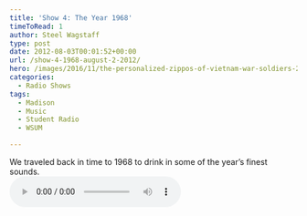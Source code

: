 ```yaml
---
title: 'Show 4: The Year 1968'
timeToRead: 1 
author: Steel Wagstaff
type: post
date: 2012-08-03T00:01:52+00:00
url: /show-4-1968-august-2-2012/
hero: /images/2016/11/the-personalized-zippos-of-vietnam-war-soldiers-24-e1399049618984-300x200.jpg
categories:
  - Radio Shows
tags:
  - Madison
  - Music
  - Student Radio
  - WSUM

---
```

We traveled back in time to 1968 to drink in some of the year&#8217;s finest sounds.  
<audio controls src="http://dl.dropbox.com/u/78766980/04%201968%20(Show%204_%20August%202%2C%202012).mp3"></audio>